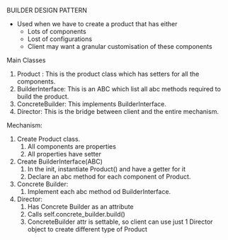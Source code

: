 BUILDER DESIGN PATTERN

- Used when we have to  create a product that has either
    - Lots of components
    - Lost of configurations
    - Client may want a granular customisation of these components

Main Classes
1. Product : This is the product class which has setters for all the components.
2. BuilderInterface: This is an ABC which list all abc methods  required to build the product. 
3. ConcreteBuilder: This implements BuilderInterface.
4. Director: This is the bridge between client and the entire mechanism.


Mechanism:

1. Create Product class.
   1. All components are properties
   2. All properties have setter
2. Create BuilderInterface(ABC)
   1. In the init, instantiate Product() and have a getter for it
   2. Declare an abc method for each component of Product.
3. Concrete Builder:
   1. Implement each abc method od BuilderInterface.
4. Director:
   1. Has Concrete Builder as an attribute
   2. Calls self.concrete_builder.build()
   3. ConcreteBuilder attr is settable, so client can use just 1 Director object to create different type of Product

